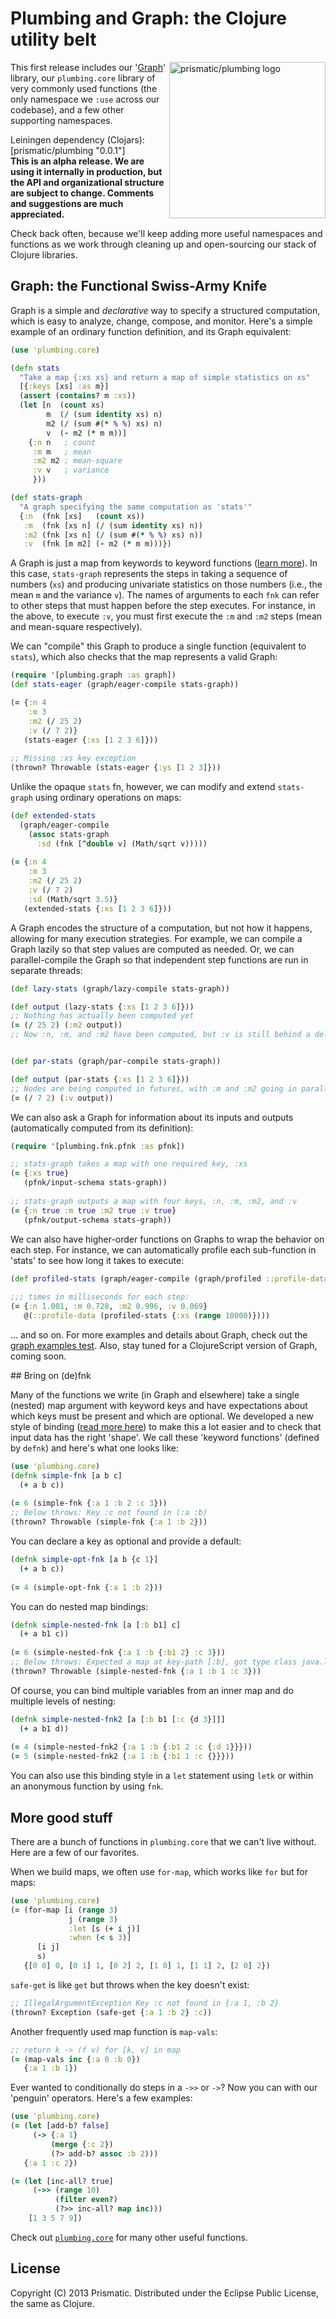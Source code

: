 # Plumbing and Graph: the Clojure utility belt

<img src="https://raw.github.com/wiki/prismatic/plumbing/images/prismatic-swiss-army-knife.png" alt="prismatic/plumbing logo" title="prismatic/plumbing logo" align="right" width="250" />

This first release includes our '[Graph](http://blog.getprismatic.com/blog/2012/10/1/prismatics-graph-at-strange-loop.html)' library, our `plumbing.core` library of very commonly used functions (the only namespace we `:use` across our codebase), and a few other supporting namespaces.  

Leiningen dependency (Clojars): [prismatic/plumbing "0.0.1"]  
**This is an alpha release.  We  are using it internally in production, but the API and organizational structure are subject to change.  Comments and suggestions are much appreciated.**

Check back often, because we'll keep adding more useful namespaces and functions as we work through cleaning up and open-sourcing our stack of Clojure libraries.  

## Graph: the Functional Swiss-Army Knife

Graph is a simple and *declarative* way to specify a structured computation, which is easy to analyze, change, compose, and monitor. Here's a simple example of an ordinary function definition, and its Graph equivalent:

```clojure
(use 'plumbing.core)

(defn stats 
  "Take a map {:xs xs} and return a map of simple statistics on xs"
  [{:keys [xs] :as m}]
  (assert (contains? m :xs))
  (let [n  (count xs)
        m  (/ (sum identity xs) n)
        m2 (/ (sum #(* % %) xs) n) 
        v  (- m2 (* m m))]
    {:n n   ; count   
     :m m   ; mean 
     :m2 m2 ; mean-square
     :v v   ; variance
     }))

(def stats-graph
  "A graph specifying the same computation as 'stats'"
  {:n  (fnk [xs]   (count xs))
   :m  (fnk [xs n] (/ (sum identity xs) n))
   :m2 (fnk [xs n] (/ (sum #(* % %) xs) n))
   :v  (fnk [m m2] (- m2 (* m m)))})   
```

A Graph is just a map from keywords to keyword functions ([learn more](#fnk)).  In this case, `stats-graph` represents the steps in taking a sequence of numbers (`xs`) and producing univariate statistics on those numbers (i.e., the mean `m` and the variance `v`).  The names of arguments to each `fnk` can refer to other steps that must happen before the step executes. For instance, in the above, to execute `:v`, you must first execute the `:m` and `:m2` steps (mean and mean-square respectively).

We can "compile" this Graph to produce a single function (equivalent to `stats`), which also checks that the map represents a valid Graph:

```clojure
(require '[plumbing.graph :as graph])
(def stats-eager (graph/eager-compile stats-graph))

(= {:n 4
	:m 3
	:m2 (/ 25 2)
	:v (/ 7 2)}
   (stats-eager {:xs [1 2 3 6]}))
  
;; Missing :xs key exception
(thrown? Throwable (stats-eager {:ys [1 2 3]}))
```

Unlike the opaque `stats` fn, however, we can modify and extend `stats-graph` using ordinary operations on maps:

```clojure
(def extended-stats  
  (graph/eager-compile 
    (assoc stats-graph
      :sd (fnk [^double v] (Math/sqrt v)))))
	
(= {:n 4
    :m 3
    :m2 (/ 25 2)
    :v (/ 7 2)
    :sd (Math/sqrt 3.5)}
   (extended-stats {:xs [1 2 3 6]}))	
```

A Graph encodes the structure of a computation, but not how it happens, allowing for many execution strategies. For example, we can compile a Graph lazily so that step values are computed as needed.  Or, we can parallel-compile the Graph so that independent step functions are run in separate threads:

```clojure
(def lazy-stats (graph/lazy-compile stats-graph))

(def output (lazy-stats {:xs [1 2 3 6]}))
;; Nothing has actually been computed yet
(= (/ 25 2) (:m2 output))
;; Now :n, :m, and :m2 have been computed, but :v is still behind a delay        


(def par-stats (graph/par-compile stats-graph))

(def output (par-stats {:xs [1 2 3 6]}))
;; Nodes are being computed in futures, with :m and :m2 going in parallel after :n
(= (/ 7 2) (:v output)) 
```	

We can also ask a Graph for information about its inputs and outputs (automatically computed from its definition):

```clojure
(require '[plumbing.fnk.pfnk :as pfnk])

;; stats-graph takes a map with one required key, :xs
(= {:xs true}
   (pfnk/input-schema stats-graph))
  
;; stats-graph outputs a map with four keys, :n, :m, :m2, and :v
(= {:n true :m true :m2 true :v true}
   (pfnk/output-schema stats-graph))
```

We can also have higher-order functions on Graphs to wrap the behavior on each step. For instance, we can automatically profile each sub-function in 'stats' to see how long it takes to execute:

```clojure
(def profiled-stats (graph/eager-compile (graph/profiled ::profile-data stats-graph)))
  
;;; times in milliseconds for each step:
(= {:n 1.001, :m 0.728, :m2 0.996, :v 0.069}
   @(::profile-data (profiled-stats {:xs (range 10000)})))
```

… and so on.  For more examples and details about Graph, check out the [graph examples test](https://github.com/Prismatic/plumbing/blob/master/test/plumbing/graph_examples_test.clj).  Also, stay tuned for a ClojureScript version of Graph, coming soon.

<a name="fnk"/>
## Bring on (de)fnk 

Many of the functions we write (in Graph and elsewhere) take a single (nested) map argument with keyword keys and have expectations about which keys must be present and which are optional. We developed a new style of binding ([read more here](https://github.com/Prismatic/plumbing/tree/master/src/plumbing/fnk)) to make this a lot easier and to check that input data has the right 'shape'. We call these 'keyword functions' (defined by `defnk`) and here's what one looks like:

```clojure
(use 'plumbing.core)
(defnk simple-fnk [a b c] 
  (+ a b c))
  
(= 6 (simple-fnk {:a 1 :b 2 :c 3}))
;; Below throws: Key :c not found in (:a :b)
(thrown? Throwable (simple-fnk {:a 1 :b 2})) 
```

You can declare a key as optional and provide a default:
```clojure
(defnk simple-opt-fnk [a b {c 1}] 
  (+ a b c))
  
(= 4 (simple-opt-fnk {:a 1 :b 2}))   
```

You can do nested map bindings:
```clojure
(defnk simple-nested-fnk [a [:b b1] c] 
  (+ a b1 c))
  
(= 6 (simple-nested-fnk {:a 1 :b {:b1 2} :c 3}))   
;; Below throws: Expected a map at key-path [:b], got type class java.lang.Long
(thrown? Throwable (simple-nested-fnk {:a 1 :b 1 :c 3})) 
```

Of course, you can bind multiple variables from an inner map and do multiple levels of nesting:
```clojure
(defnk simple-nested-fnk2 [a [:b b1 [:c {d 3}]]] 
  (+ a b1 d))
  
(= 4 (simple-nested-fnk2 {:a 1 :b {:b1 2 :c {:d 1}}}))   
(= 5 (simple-nested-fnk2 {:a 1 :b {:b1 1 :c {}}}))
```

You can also use this binding style in a `let` statement using `letk` 
or within an anonymous function by using `fnk`. 


## More good stuff

There are a bunch of functions in `plumbing.core` that we can't live without. Here are a few of our favorites.

When we build maps, we often use `for-map`, which works like `for` but for maps:

```clojure
(use 'plumbing.core)
(= (for-map [i (range 3) 
             j (range 3) 
	         :let [s (+ i j)]
			 :when (< s 3)] 
	  [i j] 
	  s)
   {[0 0] 0, [0 1] 1, [0 2] 2, [1 0] 1, [1 1] 2, [2 0] 2})
```

`safe-get` is like `get` but throws when the key doesn't exist:

```clojure
;; IllegalArgumentException Key :c not found in {:a 1, :b 2} 
(thrown? Exception (safe-get {:a 1 :b 2} :c))
```

Another frequently used map function is `map-vals`:

```clojure
;; return k -> (f v) for [k, v] in map
(= (map-vals inc {:a 0 :b 0})
   {:a 1 :b 1})
```

Ever wanted to conditionally do steps in a `->>` or `->`? Now you can with our
'penguin' operators. Here's a few examples:

```clojure
(use 'plumbing.core)
(= (let [add-b? false]
     (-> {:a 1}
         (merge {:c 2})
         (?> add-b? assoc :b 2)))
   {:a 1 :c 2})

(= (let [inc-all? true]
     (->> (range 10)
          (filter even?)
          (?>> inc-all? map inc)))
	[1 3 5 7 9])
```

Check out [`plumbing.core`](https://github.com/Prismatic/plumbing/blob/master/src/plumbing/core.clj) for many other useful functions.


## License

Copyright (C) 2013 Prismatic.  Distributed under the Eclipse Public License, the same as Clojure.

